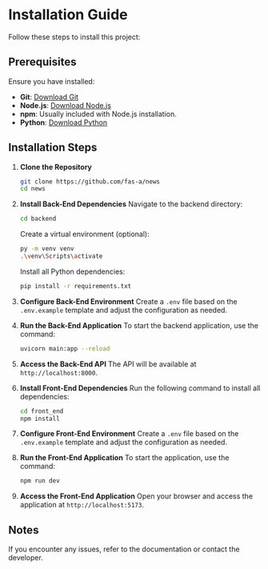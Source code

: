 # Installation Guide

Follow these steps to install this project:

## Prerequisites
Ensure you have installed:
- **Git**: [Download Git](https://git-scm.com/)
- **Node.js**: [Download Node.js](https://nodejs.org/)
- **npm**: Usually included with Node.js installation.
- **Python**: [Download Python](https://www.python.org/)

## Installation Steps
1. **Clone the Repository**
    ```bash
    git clone https://github.com/fas-a/news
    cd news
    ```

2. **Install Back-End Dependencies**
    Navigate to the backend directory:
    ```bash
    cd backend
    ```
    Create a virtual environment (optional):
    ```bash
    py -m venv venv
    .\venv\Scripts\activate
    ```
    Install all Python dependencies:
    ```bash
    pip install -r requirements.txt
    ```

3. **Configure Back-End Environment**
    Create a `.env` file based on the `.env.example` template and adjust the configuration as needed.

4. **Run the Back-End Application**
    To start the backend application, use the command:
    ```bash
    uvicorn main:app --reload
    ```

5. **Access the Back-End API**
    The API will be available at `http://localhost:8000`.

6. **Install Front-End Dependencies**
    Run the following command to install all dependencies:
    ```bash
    cd front_end
    npm install
    ```

7. **Configure Front-End Environment**
    Create a `.env` file based on the `.env.example` template and adjust the configuration as needed.

8. **Run the Front-End Application**
    To start the application, use the command:
    ```bash
    npm run dev
    ```

9. **Access the Front-End Application**
    Open your browser and access the application at `http://localhost:5173`.

## Notes
If you encounter any issues, refer to the documentation or contact the developer.
